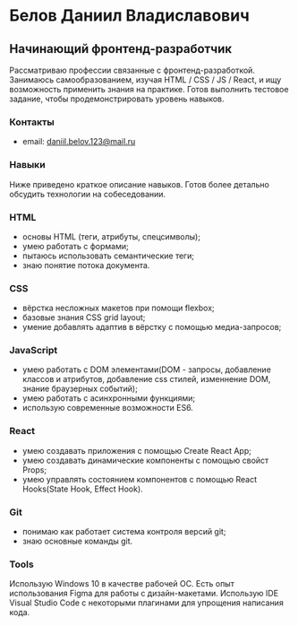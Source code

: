 # Белов Даниил Владиславович 

## Начинающий фронтенд-разработчик

Рассматриваю профессии связанные с фронтенд-разработкой. Занимаюсь самообразованием, изучая HTML / CSS / JS / React, и ищу возможность применить знания на практике. Готов выполнить тестовое задание, чтобы продемонстрировать уровень навыков.

### Контакты

- email: daniil.belov.123@mail.ru

### Навыки

Ниже приведено краткое описание навыков. Готов более детально обсудить технологии на собеседовании.

### HTML

- основы HTML (теги, атрибуты, спецсимволы);
- умею работать с формами;
- пытаюсь использовать семантические теги;
- знаю понятие потока документа.

### CSS

- вёрстка несложных макетов при помощи flexbox;
- базовые знания CSS grid layout;
- умение добавлять адаптив в вёрстку с помощью медиа-запросов;

### JavaScript

- умею работать с DOM элементами(DOM - запросы, добавление классов и атрибутов, добавление css стилей, изменнение DOM, знание браузерных событий);
- умею работать с асинхронными функциями;
- использую современные возможности ES6.

### React

- умею создавать приложения с помощью Create React App;
- умею создавать динамические компоненты с помощью свойст Props;
- умею управлять состоянием компонентов с помощью React Hooks(State Hook, Effect Hook).

### Git

- понимаю как работает система контроля версий git;
- знаю основные команды git.

### Tools

Использую Windows 10 в качестве рабочей ОС. Есть опыт использования Figma для работы с дизайн-макетами. Использую IDE Visual Studio Code с некоторыми плагинами для упрощения написания кода.

